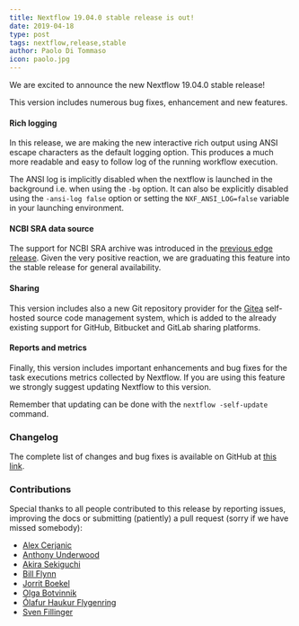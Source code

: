 ```yaml
---
title: Nextflow 19.04.0 stable release is out!
date: 2019-04-18
type: post
tags: nextflow,release,stable
author: Paolo Di Tommaso
icon: paolo.jpg
---
```


We are excited to announce the new Nextflow 19.04.0 stable release!


This version includes numerous bug fixes, enhancement and new features.

#### Rich logging

In this release, we are making the new interactive rich output using ANSI escape characters as the default logging option. This produces a much more readable and easy to follow log of the running workflow execution.

<script type="text/javascript" src="https://asciinema.org/a/IrT6uo85yyVoOjPa6KVzT2FXQ.js" id="asciicast-IrT6uo85yyVoOjPa6KVzT2FXQ" async></script>

The ANSI log is implicitly disabled when the nextflow is launched in the background i.e. when using the `-bg` option. It can also be explicitly disabled using the `-ansi-log false` option or setting the `NXF_ANSI_LOG=false` variable in your launching environment.

#### NCBI SRA data source

The support for NCBI SRA archive was introduced in the [previous edge release](/blog/2019/release-19.03.0-edge.html). Given the very positive reaction, we are graduating this feature into the stable release for general availability.

#### Sharing

This version includes also a new Git repository provider for the [Gitea](https://gitea.io) self-hosted source code management system, which is added to the already existing support for GitHub, Bitbucket and GitLab sharing platforms.

#### Reports and metrics

Finally, this version includes important enhancements and bug fixes for the task executions metrics collected by Nextflow. If you are using this feature we strongly suggest updating Nextflow to this version.

Remember that updating can be done with the `nextflow -self-update` command.

### Changelog

The complete list of changes and bug fixes is available on GitHub at [this link](https://github.com/nextflow-io/nextflow/releases/tag/v19.04.0).


### Contributions

Special thanks to all people contributed to this release by reporting issues, improving the docs or submitting (patiently) a pull request (sorry if we have missed somebody):

* [Alex Cerjanic](https://github.com/acerjanic)
* [Anthony Underwood](https://github.com/aunderwo)
* [Akira Sekiguchi](https://github.com/pachiras)
* [Bill Flynn](https://github.com/wflynny)
* [Jorrit Boekel](https://github.com/glormph)
* [Olga Botvinnik](https://github.com/olgabot)
* [Ólafur Haukur Flygenring](https://github.com/olifly)
* [Sven Fillinger](https://github.com/sven1103)
